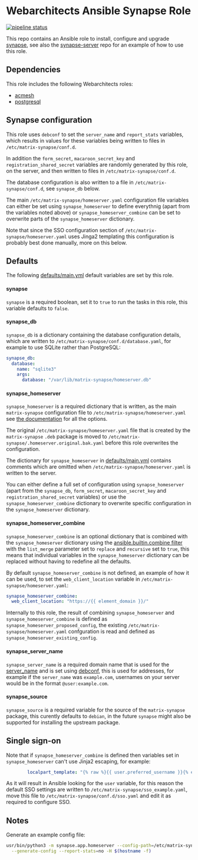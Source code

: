 # Webarchitects Ansible Synapse Role

[![pipeline status](https://git.coop/webarch/synapse/badges/main/pipeline.svg)](https://git.coop/webarch/synapse/-/commits/main)

This repo contains an Ansible role to install, configure and upgrade [synapse](https://matrix-org.github.io/synapse/latest/), see also the [synapse-server](https://git.coop/webarch/synapse-server) repo for an example of how to use this role.

## Dependencies

This role includes the following Webarchitects roles:

* [acmesh](https://git.coop/webarch/acmesh)
* [postgresql](https://git.coop/webarch/postgresql)

## Synapse configuration

This role uses `debconf` to set the `server_name` and `report_stats` variables, which results in values for these variables being written to files in `/etc/matrix-synapse/conf.d`.

In addition the `form_secret`, `macaroon_secret_key` and `registration_shared_secret` variables are randomly generated by this role, on the server, and then written to files in  `/etc/matrix-synapse/conf.d`.

The database configuration is also written to a file in `/etc/matrix-synapse/conf.d`, see `synapse_db` below.

The main `/etc/matrix-synapse/homeserver.yaml` configuration file variables can either be set using `synapse_homeserver` to define everythnig (apart from the variables noted above) or `synapse_homeserver_combine` can be set to overwrite parts of the `synapse_homeserver` dictionary.

Note that since the SSO configuration section of `/etc/matrix-synapse/homeserver.yaml` uses Jinga2 templating this configuration is probably best done manually, more on this below.

## Defaults

The following [defaults/main.yml](defaults/main.yml) default variables are set by this role.

#### synapse

`synapse` is a required boolean, set it to `true` to run the tasks in this role, this variable defaults to `false`.

#### synapse_db

`synapse_db` is a dictionary containing the database configuration details, which are written to `/etc/matrix-synapse/conf.d/database.yaml`, for example to use SQLite  rather than PostgreSQL:

```yaml
synapse_db:
  database:
    name: "sqlite3"
    args:
      database: "/var/lib/matrix-synapse/homeserver.db"
```

#### synapse_homeserver

`synapse_homeserver` is a required dictionary that is written, as the main `matrix-synapse` configuration file to `/etc/matrix-synapse/homeserver.yaml` see [the documentation](https://matrix-org.github.io/synapse/latest/usage/configuration/config_documentation.html) for all the options.

The original `/etc/matrix-synapse/homeserver.yaml` file that is created by the `matrix-synapse` `.deb` package is moved to `/etc/matrix-synapse/.homeserver.original.bak.yaml` before this role overwrites the configuration.

The dictionary for `synapse_homeserver` in [defaults/main.yml](defaults/main.yml) contains comments which are omitted when `/etc/matrix-synapse/homeserver.yaml` is written to the server.

You can either define a full set of configuration using `synapse_homeserver` (apart from the `synapse_db`, `form_secret`, `macaroon_secret_key` and `registration_shared_secret` variables) or use the `synapse_homeserver_combine` dictionary to overwrite specific configuration in the `synapse_homeserver` dictionary.

#### synapse_homeserver_combine

`synapse_homeserver_combine` is an optional dictionary that is combined with the `synapse_homeserver` dictionary using the [ansible.builtin.combine filter](https://docs.ansible.com/ansible/latest/collections/ansible/builtin/combine_filter.html) with the `list_merge` parameter set to `replace` and `recursive` set to `true`, this means that individual variables in the `synapse_homeserver` dictionary can be replaced without having to redefine all the defaults.

By default `synapse_homeserver_combine` is not defined, an example of how it can be used, to set the `web_client_location` variable in `/etc/matrix-synapse/homeserver.yaml`:

```yaml
synapse_homeserver_combine:
  web_client_location: "https://{{ element_domain }}/"
```

Internally to this role, the result of combining `synapse_homeserver` and `synapse_homeserver_combine` is defined as `synapse_homeserver_proposed_config`, the existing `/etc/matrix-synapse/homeserver.yaml` confguration is read and defined as `synapse_homeserver_existing_config`.

#### synapse_server_name

`synapse_server_name` is a required domain name that is used for the [server_name](https://matrix-org.github.io/synapse/latest/usage/configuration/config_documentation.html#server_name) and is set using [debconf](https://wiki.debian.org/debconf), this is used for addresses, for example if the `server_name` was `example.com`, usernames on your server would be in the format `@user:example.com`.

#### synapse_source

`synapse_source` is a required variable for the source of the `matrix-synapse` package, this curently defaults to `debian`, in the future `synapse` might also be supported for installing the upstream package.

## Single sign-on

Note that if `synapse_homeserver_combine` is defined then variables set in `synapse_homeserver` can't use Jinja2 escaping, for example:

```yaml
        localpart_template: "{% raw %}{{ user.preferred_username }}{% endraw %}"
```

As it will result in Ansible looking for the `user` variable, for this reason the default SSO settings are written to `/etc/matrix-synapse/sso_example.yaml`, move this file to `/etc/matrix-synapse/conf.d/sso.yaml` and edit it as required to configure SSO.

## Notes

Generate an example config file:

```bash
usr/bin/python3 -m synapse.app.homeserver --config-path=/etc/matrix-synapse/test.yml \
  --generate-config --report-stats=no -H $(hostname -f)
```
